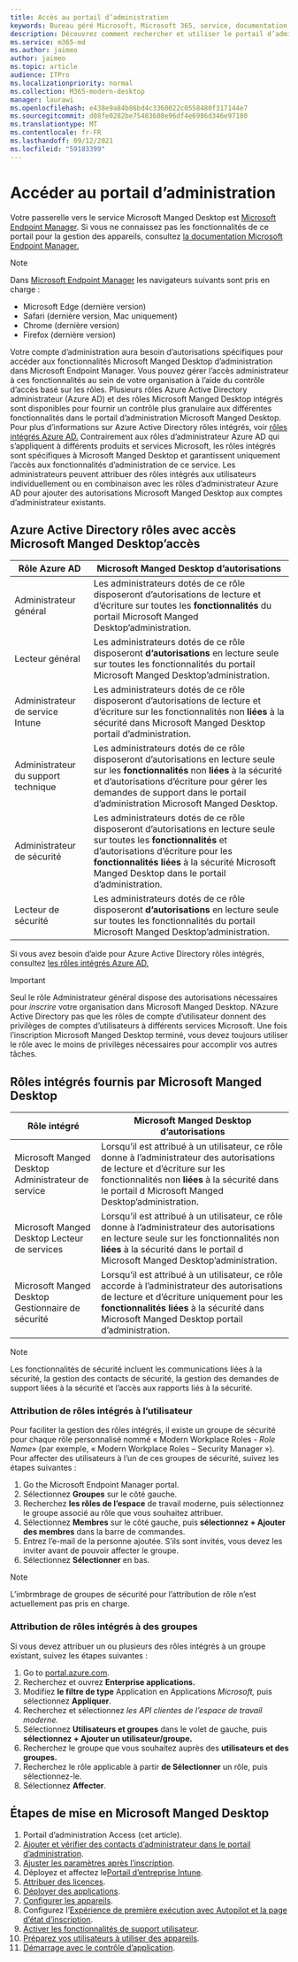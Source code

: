 ```yaml
---
title: Accès au portail d’administration
keywords: Bureau géré Microsoft, Microsoft 365, service, documentation
description: Découvrez comment rechercher et utiliser le portail d’administration, y compris le contrôle de l’accès à celui-ci.
ms.service: m365-md
ms.author: jaimeo
author: jaimeo
ms.topic: article
audience: ITPro
ms.localizationpriority: normal
ms.collection: M365-modern-desktop
manager: laurawi
ms.openlocfilehash: e438e9a84b86bd4c3360022c0558480f317144e7
ms.sourcegitcommit: d08fe0282be75483608e96df4e6986d346e97180
ms.translationtype: MT
ms.contentlocale: fr-FR
ms.lasthandoff: 09/12/2021
ms.locfileid: "59183399"
---
```

# <a name="access-the-admin-portal"></a>Accéder au portail d’administration

Votre passerelle vers le service Microsoft Manged Desktop est [Microsoft Endpoint Manager](https://endpoint.microsoft.com/). Si vous ne connaissez pas les fonctionnalités de ce portail pour la gestion des appareils, consultez [la documentation Microsoft Endpoint Manager.](/mem/)

> [!NOTE]
> Dans [Microsoft Endpoint Manager](https://endpoint.microsoft.com/) les navigateurs suivants sont pris en charge :
> - Microsoft Edge (dernière version)
> - Safari (dernière version, Mac uniquement)
> - Chrome (dernière version)
> - Firefox (dernière version)

Votre compte d’administration aura besoin d’autorisations spécifiques pour accéder aux fonctionnalités Microsoft Manged Desktop d’administration dans Microsoft Endpoint Manager. Vous pouvez gérer l’accès administrateur à ces fonctionnalités au sein de votre organisation à l’aide du contrôle d’accès basé sur les rôles. Plusieurs rôles Azure Active Directory administrateur (Azure AD) et des rôles Microsoft Manged Desktop intégrés sont disponibles pour fournir un contrôle plus granulaire aux différentes fonctionnalités dans le portail d’administration Microsoft Manged Desktop. Pour plus d’informations sur Azure Active Directory rôles intégrés, voir [rôles intégrés Azure AD.](/azure/active-directory/roles/permissions-reference) Contrairement aux rôles d’administrateur Azure AD qui s’appliquent à différents produits et services Microsoft, les rôles intégrés sont spécifiques à Microsoft Manged Desktop et garantissent uniquement l’accès aux fonctionnalités d’administration de ce service. Les administrateurs peuvent attribuer des rôles intégrés aux utilisateurs individuellement ou en combinaison avec les rôles d’administrateur Azure AD pour ajouter des autorisations Microsoft Manged Desktop aux comptes d’administrateur existants.

## <a name="azure-active-directory-roles-with-microsoft-managed-desktop-access"></a>Azure Active Directory rôles avec accès Microsoft Manged Desktop’accès

|Rôle Azure AD  |Microsoft Manged Desktop d’autorisations  |
|---------|---------|
|Administrateur général     | Les administrateurs dotés de ce rôle disposeront d’autorisations de lecture et d’écriture sur toutes les **fonctionnalités** du portail Microsoft Manged Desktop’administration.         |
|Lecteur général     | Les administrateurs dotés de ce rôle disposeront **d’autorisations** en lecture seule sur toutes les fonctionnalités du portail Microsoft Manged Desktop’administration.         |
|Administrateur de service Intune     |  Les administrateurs dotés de ce rôle disposeront d’autorisations de lecture et d’écriture sur les fonctionnalités non **liées** à la sécurité dans Microsoft Manged Desktop portail d’administration.       |
|Administrateur du support technique     | Les administrateurs dotés de ce rôle disposeront d’autorisations en lecture seule sur les **fonctionnalités** non **liées** à la sécurité et d’autorisations d’écriture pour gérer les demandes de support dans le portail d’administration Microsoft Manged Desktop.         |
|Administrateur de sécurité | Les administrateurs dotés de ce rôle disposeront d’autorisations en lecture seule sur toutes les **fonctionnalités** et d’autorisations d’écriture pour les **fonctionnalités liées** à la sécurité Microsoft Manged Desktop dans le portail d’administration. |
|Lecteur de sécurité |Les administrateurs dotés de ce rôle disposeront **d’autorisations** en lecture seule sur toutes les fonctionnalités du portail Microsoft Manged Desktop’administration.|

Si vous avez besoin d’aide pour Azure Active Directory rôles intégrés, consultez [les rôles intégrés Azure AD.](/azure/active-directory/roles/permissions-reference)

> [!IMPORTANT]
> Seul le rôle Administrateur général dispose des autorisations nécessaires pour *inscrire* votre organisation dans Microsoft Manged Desktop. N’Azure Active Directory pas que les rôles de compte d’utilisateur donnent des privilèges de comptes d’utilisateurs à différents services Microsoft. Une fois l’inscription Microsoft Manged Desktop terminé, vous devez toujours  utiliser le rôle avec le moins de privilèges nécessaires pour accomplir vos autres tâches.

## <a name="built-in-roles-provided-by-microsoft-managed-desktop"></a>Rôles intégrés fournis par Microsoft Manged Desktop


|Rôle intégré  |Microsoft Manged Desktop d’autorisations  |
|---------|---------|
|Microsoft Manged Desktop Administrateur de service  | Lorsqu’il est attribué à un utilisateur, ce rôle donne à l’administrateur des autorisations de lecture et d’écriture sur les fonctionnalités non **liées** à la sécurité dans le portail d Microsoft Manged Desktop’administration.  |
|Microsoft Manged Desktop Lecteur de services | Lorsqu’il est attribué à un utilisateur, ce rôle donne à l’administrateur des autorisations en lecture seule sur les fonctionnalités non **liées** à la sécurité dans le portail d Microsoft Manged Desktop’administration. |
|Microsoft Manged Desktop Gestionnaire de sécurité |Lorsqu’il est attribué à un utilisateur, ce rôle accorde à l’administrateur des autorisations de lecture et d’écriture uniquement pour les **fonctionnalités liées** à la sécurité dans Microsoft Manged Desktop portail d’administration.   |

> [!NOTE]
> Les fonctionnalités de sécurité incluent les communications liées à la sécurité, la gestion des contacts de sécurité, la gestion des demandes de support liées à la sécurité et l’accès aux rapports liés à la sécurité. 

### <a name="assigning-built-in-roles-to-user"></a>Attribution de rôles intégrés à l’utilisateur

Pour faciliter la gestion des rôles intégrés, il existe un groupe de sécurité pour chaque rôle personnalisé nommé « Modern Workplace Roles - _Role Name_» (par exemple, « Modern Workplace Roles – Security Manager »). Pour affecter des utilisateurs à l’un de ces groupes de sécurité, suivez les étapes suivantes :
1. Go the Microsoft Endpoint Manager portal.
2. Sélectionnez **Groupes** sur le côté gauche.
3. Recherchez **les rôles de l’espace** de travail moderne, puis sélectionnez le groupe associé au rôle que vous souhaitez attribuer. 
4. Sélectionnez **Membres** sur le côté gauche, puis **sélectionnez + Ajouter des membres** dans la barre de commandes.
5. Entrez l’e-mail de la personne ajoutée. S’ils sont invités, vous devez les inviter avant de pouvoir affecter le groupe.
6. Sélectionnez **Sélectionner** en bas.

> [!NOTE]
> L’imbrmbrage de groupes de sécurité pour l’attribution de rôle n’est actuellement pas pris en charge. 

### <a name="assigning-built-in-roles-to-groups"></a>Attribution de rôles intégrés à des groupes

Si vous devez attribuer un ou plusieurs des rôles intégrés à un groupe existant, suivez les étapes suivantes :

1. Go to [portal.azure.com](https://portal.azure.com/).
2. Recherchez et ouvrez **Enterprise applications.**
3. Modifiez **le filtre de type** Application en Applications _Microsoft,_ puis sélectionnez **Appliquer**.
4. Recherchez et sélectionnez _les API clientes de l’espace de travail moderne._
5. Sélectionnez **Utilisateurs et groupes** dans le volet de gauche, puis **sélectionnez + Ajouter un utilisateur/groupe.**
6. Recherchez le groupe que vous souhaitez auprès des **utilisateurs et des groupes.**
7. Recherchez le rôle applicable à partir **de Sélectionner** un rôle, puis sélectionnez-le.
8. Sélectionnez **Affecter**.

## <a name="steps-to-get-started-with-microsoft-managed-desktop"></a>Étapes de mise en Microsoft Manged Desktop

1. Portail d’administration Access (cet article).
1. [Ajouter et vérifier des contacts d’administrateur dans le portail d’administration](add-admin-contacts.md).
1. [Ajuster les paramètres après l’inscription](conditional-access.md).
1. Déployez et affectez le[Portail d’entreprise Intune](company-portal.md).
1. [Attribuer des licences](assign-licenses.md).
1. [Déployer des applications](deploy-apps.md).
1. [Configurer les appareils](set-up-devices.md).
1. Configurez l’[Expérience de première exécution avec Autopilot et la page d’état d’inscription](esp-first-run.md).
1. [Activer les fonctionnalités de support utilisateur](enable-support.md).
1. [Préparez vos utilisateurs à utiliser des appareils](get-started-devices.md).
1. [Démarrage avec le contrôle d’application](get-started-app-control.md).
